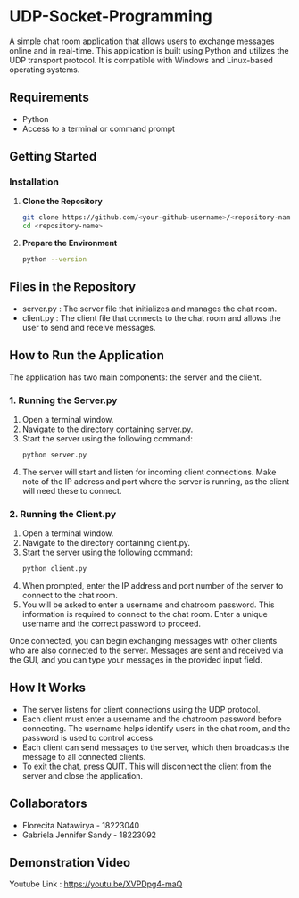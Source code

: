 # UDP-Socket-Programming

A simple chat room application that allows users to exchange messages online and in real-time. This application is built using Python and utilizes the UDP transport protocol. It is compatible with Windows and Linux-based operating systems.

## Requirements

- Python
- Access to a terminal or command prompt

## Getting Started

### Installation

1. **Clone the Repository**
   ```bash
   git clone https://github.com/<your-github-username>/<repository-name>.git
   cd <repository-name>

2. **Prepare the Environment**
   ```bash
   python --version

## Files in the Repository

- server.py : The server file that initializes and manages the chat room.
- client.py : The client file that connects to the chat room and allows the user to send and receive messages.

## How to Run the Application
The application has two main components: the server and the client.

### 1. Running the Server.py
1. Open a terminal window.
2. Navigate to the directory containing server.py.
3. Start the server using the following command:
   ```bash
   python server.py
4. The server will start and listen for incoming client connections. Make note of the IP address and port where the server is running, as the client will need these to connect.

### 2. Running the Client.py
1. Open a terminal window.
2. Navigate to the directory containing client.py.
3. Start the server using the following command:
   ```bash
   python client.py
4. When prompted, enter the IP address and port number of the server to connect to the chat room.
5. You will be asked to enter a username and chatroom password. This information is required to connect to the chat room. Enter a unique username and the correct password to proceed.

Once connected, you can begin exchanging messages with other clients who are also connected to the server. Messages are sent and received via the GUI, and you can type your messages in the provided input field.

## How It Works
- The server listens for client connections using the UDP protocol.
- Each client must enter a username and the chatroom password before connecting. The username helps identify users in the chat room, and the password is used to control access.
- Each client can send messages to the server, which then broadcasts the message to all connected clients.
- To exit the chat, press QUIT. This will disconnect the client from the server and close the application.

## Collaborators
- Florecita Natawirya - 18223040
- Gabriela Jennifer Sandy - 18223092

## Demonstration Video
Youtube Link : https://youtu.be/XVPDpg4-maQ 
